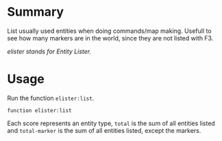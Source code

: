 # Summary

List usually used entities when doing commands/map making. Usefull to see how many markers are in the world, since they are not listed with F3.

*elister stands for Entity Lister.*

# Usage

Run the function `elister:list`.

    function elister:list

Each score represents an entity type, `total` is the sum of all entities listed and `total-marker` is the sum of all entities listed, except the markers.
